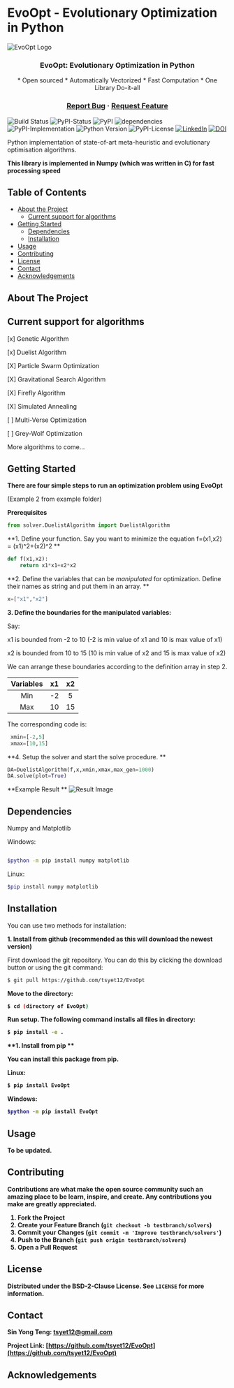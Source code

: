 # EvoOpt - Evolutionary Optimization in Python


![EvoOpt Logo](https://user-images.githubusercontent.com/19692103/58713060-1de5bc00-83c2-11e9-8213-bf69e3382321.jpg)
<h3 align="center"> EvoOpt: Evolutionary Optimization in Python </h3>

<div id="Navigation">
<p align="center">
	* Open sourced * Automatically Vectorized * Fast Computation * One Library Do-it-all
	<br/>
	<h3 align="center"><a href="https://github.com/tsyet12/issues">Report Bug</a>
		 · 
		<a href="https://github.com/tsyet12/issues">      Request Feature</a></h3>
</p>
</div>


![Build Status](https://travis-ci.com/tsyet12/EvoOpt.svg?branch=master)
![PyPI-Status](https://img.shields.io/pypi/status/EvoOpt.svg?color=blue)
![PyPI](https://img.shields.io/pypi/v/EvoOpt.svg?color=green) 
![dependencies](https://img.shields.io/librariesio/github/tsyet12/EvoOpt.svg)
![PyPI-Implementation](https://img.shields.io/pypi/implementation/EvoOpt.svg)
![Python Version](https://img.shields.io/pypi/pyversions/EvoOpt.svg)
![PyPI-License](https://img.shields.io/pypi/l/EvoOpt.svg?color=Green)
[![LinkedIn](https://img.shields.io/badge/-LinkedIn-black.svg?style=flat-square&logo=linkedin&colorB=555)](https://www.linkedin.com/in/teng-sin-yong-richard-a18993123/)
[![DOI](https://zenodo.org/badge/186832141.svg)](https://zenodo.org/badge/latestdoi/186832141)

Python implementation of state-of-art meta-heuristic and evolutionary optimisation algorithms. 

**This library is implemented in Numpy (which was written in C) for fast processing speed**


<!-- TABLE OF CONTENTS -->
## Table of Contents

* [About the Project](#about-the-project)
  * [Current support for algorithms](#current-support-for-algorithms)
* [Getting Started](#getting-started)
  * [Dependencies](#dependencies)
  * [Installation](#installation)
* [Usage](#usage)
* [Contributing](#contributing)
* [License](#license)
* [Contact](#contact)
* [Acknowledgements](#acknowledgements)


<!-- ABOUT THE PROJECT -->
## About The Project



## Current support for algorithms

[x] Genetic Algorithm

[x] Duelist Algorithm

[X] Particle Swarm Optimization

[X] Gravitational Search Algorithm

[X] Firefly Algorithm

[X] Simulated Annealing

[ ] Multi-Verse Optimization

[ ] Grey-Wolf Optimization

More algorithms to come...

<!-- GETTING STARTED -->
## Getting Started

**There are four simple steps to run an optimization problem using EvoOpt**

(Example 2 from example folder)

**Prerequisites**

```python
from solver.DuelistAlgorithm import DuelistAlgorithm
```

**1. Define your function. Say you want to minimize the equation f=(x1,x2) = (x1)^2+(x2)^2 **

```python
def f(x1,x2):
	return x1*x1+x2*x2
```

**2. Define the variables that can be *manipulated* for optimization. Define their names as string and put them in an array. **

```python
x=["x1","x2"]
```

**3. Define the boundaries for the manipulated variables:**

 Say:

 x1 is bounded from -2 to 10 (-2 is min value of x1 and 10 is max value of x1)

 x2 is bounded from 10 to 15 (10 is min value of x2 and 15 is max value of x2)
 
  We can arrange these boundaries according to the definition array in step 2.
  
 | Variables | x1 | x2 |
 | :---: | :---: | :---: |
 | Min | -2 | 5 |
 | Max | 10 | 15 |

The corresponding code is:

```python
 xmin=[-2,5]
 xmax=[10,15]
```

**4. Setup the solver and start the solve procedure. **

```python
DA=DuelistAlgorithm(f,x,xmin,xmax,max_gen=1000)
DA.solve(plot=True)
```


**Example Result **
![Result Image](https://user-images.githubusercontent.com/19692103/58713291-892f8e00-83c2-11e9-8756-e27967c32453.png)



## Dependencies
Numpy and Matplotlib

Windows:
```Bash

$python -m pip install numpy matplotlib

```

Linux:

```Bash
$pip install numpy matplotlib
```


## Installation

You can use two methods for installation:

**1. Install from github (recommended as this will download the newest version)**

First download the git repository. You can do this by clicking the download button or using the git command:
```BASH
$ git pull https://github.com/tsyet12/EvoOpt
```
<b>
  
Move to the directory:
  
```BASH
$ cd (directory of EvoOpt)
```

Run setup. The following command installs all files in directory:

```BASH
$ pip install -e .
```


**1. Install from pip **

You can install this package from pip. 

Linux:

```BASH
$ pip install EvoOpt
```

Windows:
```BASH
$python -m pip install EvoOpt
```

<!-- USAGE EXAMPLES -->
## Usage

To be updated.


<!-- CONTRIBUTING -->
## Contributing

Contributions are what make the open source community such an amazing place to be learn, inspire, and create. Any contributions you make are **greatly appreciated**.

1. Fork the Project
2. Create your Feature Branch (`git checkout -b testbranch/solvers`)
3. Commit your Changes (`git commit -m 'Improve testbranch/solvers'`)
4. Push to the Branch (`git push origin testbranch/solvers`)
5. Open a Pull Request


<!-- LICENSE -->
## License

Distributed under the BSD-2-Clause License. See `LICENSE` for more information.



<!-- CONTACT -->
## Contact

Sin Yong Teng: tsyet12@gmail.com

Project Link: [https://github.com/tsyet12/EvoOpt](https://github.com/tsyet12/EvoOpt)


<!-- ACKNOWLEDGEMENTS -->
## Acknowledgements
